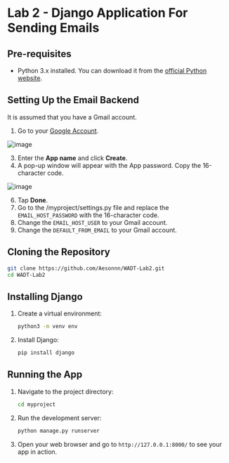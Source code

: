 # Lab 2 - Django Application For Sending Emails

## Pre-requisites
- Python 3.x installed. You can download it from the [official Python website](https://www.python.org/downloads/).

## Setting Up the Email Backend

It is assumed that you have a Gmail account. 

1. Go to your [Google Account](https://myaccount.google.com/apppasswords).

![image](https://github.com/user-attachments/assets/991a0c5d-0708-4191-b0af-51c251a30886)

3. Enter the **App name** and click **Create**.
4. A pop-up window will appear with the App password. Copy the 16-character code.
   
![image](https://github.com/user-attachments/assets/b22776a8-9403-438b-8ff4-5f8833e9b0dd)

6. Tap **Done**.
7. Go to the /myproject/settings.py file and replace the `EMAIL_HOST_PASSWORD` with the 16-character code.
8. Change the `EMAIL_HOST_USER` to your Gmail account.
9. Change the `DEFAULT_FROM_EMAIL` to your Gmail account.

## Cloning the Repository

```sh
git clone https://github.com/Aesonnn/WADT-Lab2.git
cd WADT-Lab2
```

## Installing Django

1. Create a virtual environment:

    ```sh
    python3 -m venv env
    ```

2. Install Django:

    ```sh
    pip install django
    ```

## Running the App

1. Navigate to the project directory:

    ```sh
    cd myproject
    ```

2. Run the development server:

    ```sh
    python manage.py runserver
    ```

3. Open your web browser and go to `http://127.0.0.1:8000/` to see your app in action.
